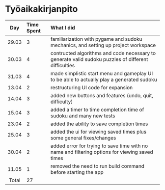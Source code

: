 # Työaikakirjanpito

| Day | Time Spent | What I did  |
| :----:|:-----| :-----|
| 29.03 | 3 | familiarization with pygame and sudoku mechanics, and setting up project workspace |
| 30.03 | 4 | contructed algorithms and code necessary to generate valid sudoku puzzles of different difficulties |
| 31.03 | 4 | made simplistic start menu and gameplay UI to be able to actually play a generated sudoku |
| 13.04 | 2 | restructuring UI code for expansion |
| 14.04 | 3 | added new buttons and features (undo, quit, difficulty) |
| 15.04 | 3 | added a timer to time completion time of sudoku and many new tests |
| 23.04 | 2 | added the ability to save completion times |
| 25.04 | 3 | added the ui for viewing saved times plus some general fixes/changes |
| 30.04 | 2 | added error for trying to save time with no name and filtering options for viewing saved times |
| 11.05 | 1 | removed the need to run build command before starting the app |
| Total | 27 |  | 

